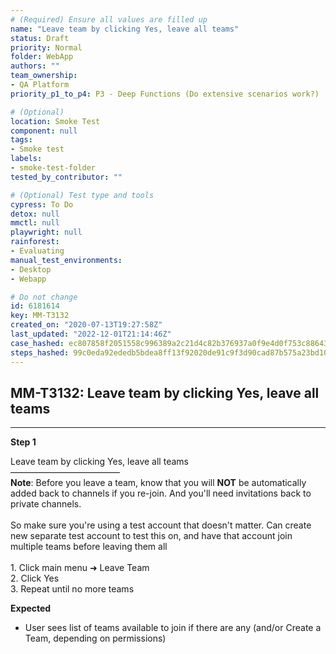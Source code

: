 ```yaml
---
# (Required) Ensure all values are filled up
name: "Leave team by clicking Yes, leave all teams"
status: Draft
priority: Normal
folder: WebApp
authors: ""
team_ownership: 
- QA Platform
priority_p1_to_p4: P3 - Deep Functions (Do extensive scenarios work?)

# (Optional)
location: Smoke Test
component: null
tags:
- Smoke test
labels: 
- smoke-test-folder
tested_by_contributor: ""

# (Optional) Test type and tools
cypress: To Do
detox: null
mmctl: null
playwright: null
rainforest: 
- Evaluating
manual_test_environments:
- Desktop
- Webapp

# Do not change
id: 6181614
key: MM-T3132
created_on: "2020-07-13T19:27:58Z"
last_updated: "2022-12-01T21:14:46Z"
case_hashed: ec807858f2051558c996389a2c21d4c82b376937a0f9e4d0f753c88643dcf1573f03b97977810282ab5776d281a6fa8a
steps_hashed: 99c0eda92ededb5bdea8ff13f92020de91c9f3d90cad87b575a23bd104f56f5440e5a3bbbecd95a93ee37234d1061bbe
---
```


<!-- (Auto-generated) Based on frontmatter's "key" and "name" -->

## MM-T3132: Leave team by clicking Yes, leave all teams

---

**Step 1**

Leave team by clicking Yes, leave all teams\
–––––––––––––––––––––––––\
**Note**: Before you leave a team, know that you will **NOT** be automatically added back to channels if you re-join. And you'll need invitations back to private channels.\
\
So make sure you're using a test account that doesn't matter. Can create new separate test account to test this on, and have that account join multiple teams before leaving them all\
\
1\. Click main menu ➜ Leave Team\
2\. Click Yes\
3\. Repeat until no more teams

**Expected**

- User sees list of teams available to join if there are any (and/or Create a Team, depending on permissions)
